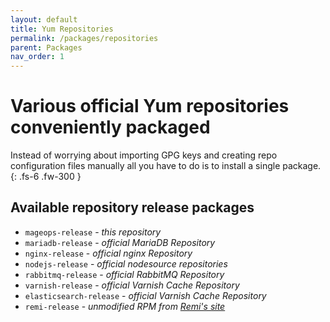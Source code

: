 ```yaml
---
layout: default
title: Yum Repositories
permalink: /packages/repositories
parent: Packages
nav_order: 1
---
```


# Various official Yum repositories conveniently packaged

Instead of worrying about importing GPG keys and creating repo
configuration files manually all you have to do is to install
a single package.
{: .fs-6 .fw-300 }

## Available repository release packages

- `mageops-release` - _this repository_
- `mariadb-release` - _official MariaDB Repository_
- `nginx-release` - _official nginx Repository_
- `nodejs-release` - _official nodesource repositories_
- `rabbitmq-release` - _official RabbitMQ Repository_
- `varnish-release` - _official Varnish Cache Repository_
- `elasticsearch-release` - _official Varnish Cache Repository_
- `remi-release` - _unmodified RPM from [Remi's site](https://rpms.remirepo.net/)_
